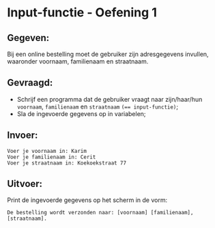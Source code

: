 # Input-functie - Oefening 1

## Gegeven:

Bij een online bestelling moet de gebruiker zijn adresgegevens invullen, waaronder voornaam, familienaam en straatnaam.

## Gevraagd:

* Schrijf een programma dat de gebruiker vraagt naar zijn/haar/hun `voornaam`, `familienaam` en `straatnaam` `(== input-functie)`;
* Sla de ingevoerde gegevens op in variabelen;


## Invoer:
```
Voer je voornaam in: Karim
Voer je familienaam in: Cerit
Voer je straatnaam in: Koekoekstraat 77
```


## Uitvoer:
Print de ingevoerde gegevens op het scherm in de vorm: 
```
De bestelling wordt verzonden naar: [voornaam] [familienaam], [straatnaam].
```

